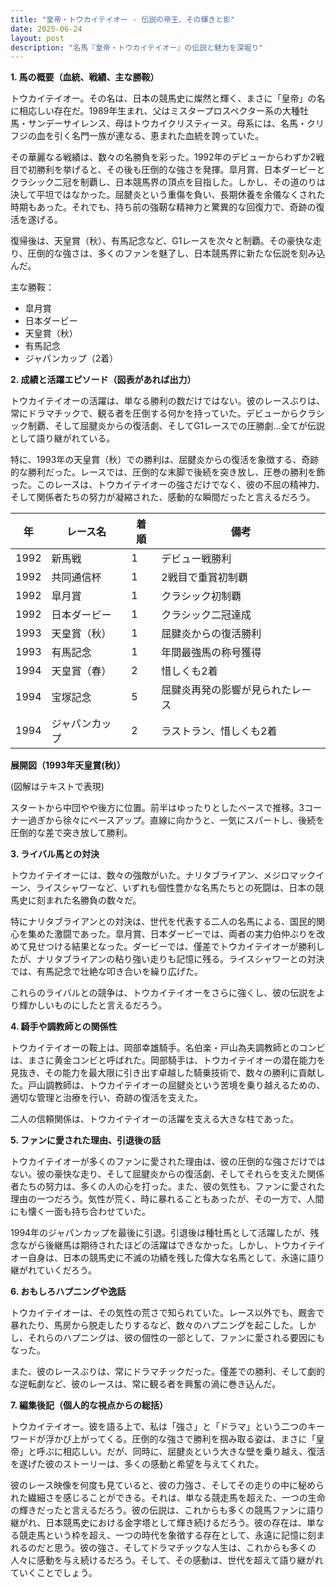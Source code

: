 ```yaml
---
title: "皇帝・トウカイテイオー - 伝説の帝王、その輝きと影"
date: 2025-06-24
layout: post
description: "名馬『皇帝・トウカイテイオー』の伝説と魅力を深堀り"
---
```


**1. 馬の概要（血統、戦績、主な勝鞍）**

トウカイテイオー。その名は、日本の競馬史に燦然と輝く、まさに「皇帝」の名に相応しい存在だ。1989年生まれ、父はミスタープロスペクター系の大種牡馬・サンデーサイレンス、母はトウカイクリスティーヌ。母系には、名馬・クリフジの血を引く名門一族が連なる、恵まれた血統を誇っていた。

その華麗なる戦績は、数々の名勝負を彩った。1992年のデビューからわずか2戦目で初勝利を挙げると、その後も圧倒的な強さを発揮。皐月賞、日本ダービーとクラシック二冠を制覇し、日本競馬界の頂点を目指した。しかし、その道のりは決して平坦ではなかった。屈腱炎という重傷を負い、長期休養を余儀なくされた時期もあった。それでも、持ち前の強靭な精神力と驚異的な回復力で、奇跡の復活を遂げる。

復帰後は、天皇賞（秋）、有馬記念など、G1レースを次々と制覇。その豪快な走り、圧倒的な強さは、多くのファンを魅了し、日本競馬界に新たな伝説を刻み込んだ。

主な勝鞍：

* 皐月賞
* 日本ダービー
* 天皇賞（秋）
* 有馬記念
* ジャパンカップ（2着）


**2. 成績と活躍エピソード（図表があれば出力）**

トウカイテイオーの活躍は、単なる勝利の数だけではない。彼のレースぶりは、常にドラマチックで、観る者を圧倒する何かを持っていた。デビューからクラシック制覇、そして屈腱炎からの復活劇、そしてG1レースでの圧勝劇…全てが伝説として語り継がれている。

特に、1993年の天皇賞（秋）での勝利は、屈腱炎からの復活を象徴する、奇跡的な勝利だった。レースでは、圧倒的な末脚で後続を突き放し、圧巻の勝利を飾った。このレースは、トウカイテイオーの強さだけでなく、彼の不屈の精神力、そして関係者たちの努力が凝縮された、感動的な瞬間だったと言えるだろう。

| 年 | レース名           | 着順 | 備考                                      |
|---|--------------------|-----|-------------------------------------------|
| 1992 | 新馬戦             | 1   | デビュー戦勝利                             |
| 1992 | 共同通信杯           | 1   | 2戦目で重賞初制覇                         |
| 1992 | 皐月賞             | 1   | クラシック初制覇                           |
| 1992 | 日本ダービー         | 1   | クラシック二冠達成                         |
| 1993 | 天皇賞（秋）       | 1   | 屈腱炎からの復活勝利                       |
| 1993 | 有馬記念           | 1   | 年間最強馬の称号獲得                       |
| 1994 | 天皇賞（春）       | 2   | 惜しくも2着                               |
| 1994 | 宝塚記念           | 5   | 屈腱炎再発の影響が見られたレース             |
| 1994 | ジャパンカップ       | 2   | ラストラン、惜しくも2着                   |


**展開図（1993年天皇賞(秋)）**

(図解はテキストで表現)

スタートから中団やや後方に位置。前半はゆったりとしたペースで推移。3コーナー過ぎから徐々にペースアップ。直線に向かうと、一気にスパートし、後続を圧倒的な差で突き放して勝利。


**3. ライバル馬との対決**

トウカイテイオーには、数々の強敵がいた。ナリタブライアン、メジロマックイーン、ライスシャワーなど、いずれも個性豊かな名馬たちとの死闘は、日本の競馬史に刻まれた名勝負の数々だ。

特にナリタブライアンとの対決は、世代を代表する二人の名馬による、国民的関心を集めた激闘であった。皐月賞、日本ダービーでは、両者の実力伯仲ぶりを改めて見せつける結果となった。ダービーでは、僅差でトウカイテイオーが勝利したが、ナリタブライアンの粘り強い走りも記憶に残る。ライスシャワーとの対決では、有馬記念で壮絶な叩き合いを繰り広げた。

これらのライバルとの競争は、トウカイテイオーをさらに強くし、彼の伝説をより輝かしいものにしたと言えるだろう。


**4. 騎手や調教師との関係性**

トウカイテイオーの鞍上は、岡部幸雄騎手。名伯楽・戸山為夫調教師とのコンビは、まさに黄金コンビと呼ばれた。岡部騎手は、トウカイテイオーの潜在能力を見抜き、その能力を最大限に引き出す卓越した騎乗技術で、数々の勝利に貢献した。戸山調教師は、トウカイテイオーの屈腱炎という苦境を乗り越えるための、適切な管理と治療を行い、奇跡の復活を支えた。

二人の信頼関係は、トウカイテイオーの活躍を支える大きな柱であった。


**5. ファンに愛された理由、引退後の話**

トウカイテイオーが多くのファンに愛された理由は、彼の圧倒的な強さだけではない。彼の豪快な走り、そして屈腱炎からの復活劇、そしてそれらを支えた関係者たちの努力は、多くの人の心を打った。また、彼の気性も、ファンに愛された理由の一つだろう。気性が荒く、時に暴れることもあったが、その一方で、人間にも懐く一面も持ち合わせていた。

1994年のジャパンカップを最後に引退。引退後は種牡馬として活躍したが、残念ながら後継馬は期待されたほどの活躍はできなかった。しかし、トウカイテイオー自身は、日本の競馬史に不滅の功績を残した偉大な名馬として、永遠に語り継がれていくだろう。


**6. おもしろハプニングや逸話**

トウカイテイオーは、その気性の荒さで知られていた。レース以外でも、厩舎で暴れたり、馬房から脱走したりするなど、数々のハプニングを起こした。しかし、それらのハプニングは、彼の個性の一部として、ファンに愛される要因にもなった。

また、彼のレースぶりは、常にドラマチックだった。僅差での勝利、そして劇的な逆転劇など、彼のレースは、常に観る者を興奮の渦に巻き込んだ。


**7. 編集後記（個人的な視点からの総括）**

トウカイテイオー。彼を語る上で、私は「強さ」と「ドラマ」という二つのキーワードが浮かび上がってくる。圧倒的な強さで勝利を掴み取る姿は、まさに「皇帝」と呼ぶに相応しい。だが、同時に、屈腱炎という大きな壁を乗り越え、復活を遂げた彼のストーリーは、多くの感動と希望を与えてくれた。

彼のレース映像を何度も見ていると、彼の力強さ、そしてその走りの中に秘められた繊細さを感じることができる。それは、単なる競走馬を超えた、一つの生命の輝きだったと言えるだろう。彼の伝説は、これからも多くの競馬ファンに語り継がれ、日本競馬史における金字塔として輝き続けるだろう。彼の存在は、単なる競走馬という枠を超え、一つの時代を象徴する存在として、永遠に記憶に刻まれるのだと思う。彼の強さ、そしてドラマチックな人生は、これからも多くの人々に感動を与え続けるだろう。そして、その感動は、世代を超えて語り継がれていくことでしょう。
